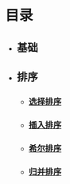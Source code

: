 # 目录

* ## 基础
* ## 排序
  - ### [选择排序](/学习笔记/选择排序.md)
  - ### [插入排序](/学习笔记/插入排序.md)
  - ### [希尔排序](/学习笔记/希尔排序.md)
  - ### [归并排序](/学习笔记/归并排序.md)
